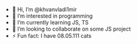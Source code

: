 - 👋 Hi, I’m @khvanvladi1mir
- 👀 I’m interested in programming
- 🌱 I’m currently learning JS, TS
- 💞️ I’m looking to collaborate on some JS project
- ⚡ Fun fact: I have 08.05.111 cats
